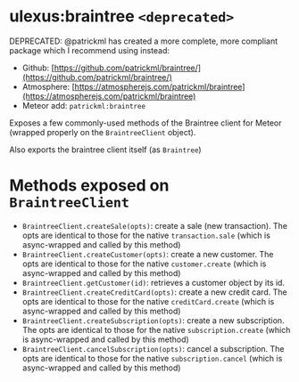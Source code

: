 ulexus:braintree `<deprecated>`
=======

DEPRECATED:  @patrickml has created a more complete, more compliant package which I recommend using instead:
  * Github: [https://github.com/patrickml/braintree/](https://github.com/patrickml/braintree/)
  * Atmosphere:  [https://atmospherejs.com/patrickml/braintree](https://atmospherejs.com/patrickml/braintree)
  * Meteor add:  `patrickml:braintree`


Exposes a few commonly-used methods of the Braintree client for Meteor (wrapped properly on the `BraintreeClient` object).

Also exports the braintree client itself (as `Braintree`)


# Methods exposed on `BraintreeClient`

* `BraintreeClient.createSale(opts)`: create a sale (new transaction).  The opts are identical to those
for the native `transaction.sale` (which is async-wrapped and called by this method)
* `BraintreeClient.createCustomer(opts)`: create a new customer.  The opts are identical to those for
the native `customer.create` (which is async-wrapped and called by this method)
* `BraintreeClient.getCustomer(id)`:  retrieves a customer object by its id.
* `BraintreeClient.createCreditCard(opts)`: create a new credit card.  The opts are identical to those for
the native `creditCard.create` (which is async-wrapped and called by this method)
* `BraintreeClient.createSubscription(opts)`: create a new subscription.  The opts are identical to those for
the native `subscription.create` (which is async-wrapped and called by this method)
* `BraintreeClient.cancelSubscription(opts)`: cancel a subscription.  The opts are identical to those for
the native `subscription.cancel` (which is async-wrapped and called by this method)


